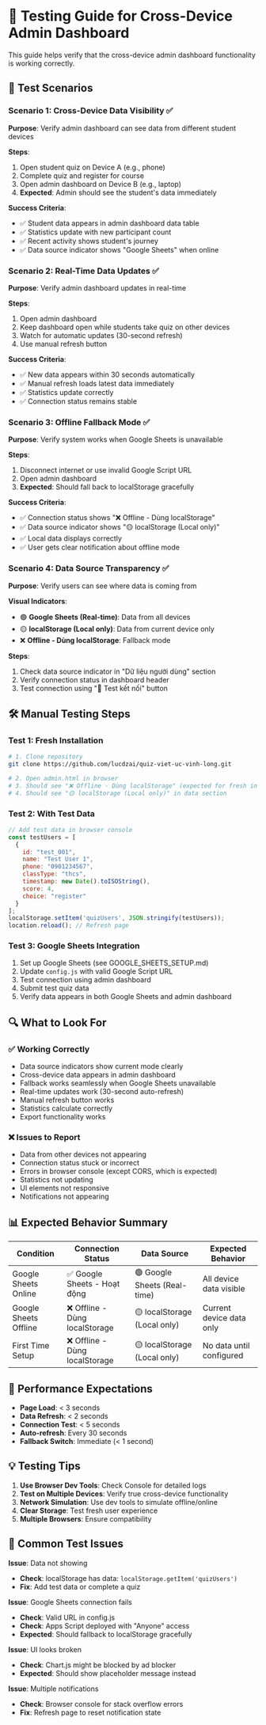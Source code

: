 # 🧪 Testing Guide for Cross-Device Admin Dashboard

This guide helps verify that the cross-device admin dashboard functionality is working correctly.

## 🎯 Test Scenarios

### Scenario 1: Cross-Device Data Visibility ✅

**Purpose**: Verify admin dashboard can see data from different student devices

**Steps**:
1. Open student quiz on Device A (e.g., phone)
2. Complete quiz and register for course
3. Open admin dashboard on Device B (e.g., laptop)
4. **Expected**: Admin should see the student's data immediately

**Success Criteria**:
- ✅ Student data appears in admin dashboard data table
- ✅ Statistics update with new participant count
- ✅ Recent activity shows student's journey
- ✅ Data source indicator shows "Google Sheets" when online

### Scenario 2: Real-Time Data Updates ✅

**Purpose**: Verify admin dashboard updates in real-time

**Steps**:
1. Open admin dashboard
2. Keep dashboard open while students take quiz on other devices
3. Watch for automatic updates (30-second refresh)
4. Use manual refresh button

**Success Criteria**:
- ✅ New data appears within 30 seconds automatically
- ✅ Manual refresh loads latest data immediately
- ✅ Statistics update correctly
- ✅ Connection status remains stable

### Scenario 3: Offline Fallback Mode ✅

**Purpose**: Verify system works when Google Sheets is unavailable

**Steps**:
1. Disconnect internet or use invalid Google Script URL
2. Open admin dashboard
3. **Expected**: Should fall back to localStorage gracefully

**Success Criteria**:
- ✅ Connection status shows "❌ Offline - Dùng localStorage"
- ✅ Data source indicator shows "🟡 localStorage (Local only)"
- ✅ Local data displays correctly
- ✅ User gets clear notification about offline mode

### Scenario 4: Data Source Transparency ✅

**Purpose**: Verify users can see where data is coming from

**Visual Indicators**:
- 🟢 **Google Sheets (Real-time)**: Data from all devices
- 🟡 **localStorage (Local only)**: Data from current device only
- ❌ **Offline - Dùng localStorage**: Fallback mode

**Steps**:
1. Check data source indicator in "Dữ liệu người dùng" section
2. Verify connection status in dashboard header
3. Test connection using "🧪 Test kết nối" button

## 🛠️ Manual Testing Steps

### Test 1: Fresh Installation
```bash
# 1. Clone repository
git clone https://github.com/lucdzai/quiz-viet-uc-vinh-long.git

# 2. Open admin.html in browser
# 3. Should see "❌ Offline - Dùng localStorage" (expected for fresh install)
# 4. Should see "🟡 localStorage (Local only)" in data section
```

### Test 2: With Test Data
```javascript
// Add test data in browser console
const testUsers = [
  {
    id: "test_001",
    name: "Test User 1",
    phone: "0901234567",
    classType: "thcs",
    timestamp: new Date().toISOString(),
    score: 4,
    choice: "register"
  }
];
localStorage.setItem('quizUsers', JSON.stringify(testUsers));
location.reload(); // Refresh page
```

### Test 3: Google Sheets Integration
1. Set up Google Sheets (see GOOGLE_SHEETS_SETUP.md)
2. Update `config.js` with valid Google Script URL
3. Test connection using admin dashboard
4. Submit test quiz data
5. Verify data appears in both Google Sheets and admin dashboard

## 🔍 What to Look For

### ✅ Working Correctly
- Data source indicators show current mode clearly
- Cross-device data appears in admin dashboard
- Fallback works seamlessly when Google Sheets unavailable
- Real-time updates work (30-second auto-refresh)
- Manual refresh button works
- Statistics calculate correctly
- Export functionality works

### ❌ Issues to Report
- Data from other devices not appearing
- Connection status stuck or incorrect
- Errors in browser console (except CORS, which is expected)
- Statistics not updating
- UI elements not responsive
- Notifications not appearing

## 📊 Expected Behavior Summary

| Condition | Connection Status | Data Source | Expected Behavior |
|-----------|------------------|-------------|------------------|
| Google Sheets Online | ✅ Google Sheets - Hoạt động | 🟢 Google Sheets (Real-time) | All device data visible |
| Google Sheets Offline | ❌ Offline - Dùng localStorage | 🟡 localStorage (Local only) | Current device data only |
| First Time Setup | ❌ Offline - Dùng localStorage | 🟡 localStorage (Local only) | No data until configured |

## 🚀 Performance Expectations

- **Page Load**: < 3 seconds
- **Data Refresh**: < 2 seconds
- **Connection Test**: < 5 seconds
- **Auto-refresh**: Every 30 seconds
- **Fallback Switch**: Immediate (< 1 second)

## 💡 Testing Tips

1. **Use Browser Dev Tools**: Check Console for detailed logs
2. **Test on Multiple Devices**: Verify true cross-device functionality
3. **Network Simulation**: Use dev tools to simulate offline/online
4. **Clear Storage**: Test fresh user experience
5. **Multiple Browsers**: Ensure compatibility

## 🐛 Common Test Issues

**Issue**: Data not showing
- **Check**: localStorage has data: `localStorage.getItem('quizUsers')`
- **Fix**: Add test data or complete a quiz

**Issue**: Google Sheets connection fails
- **Check**: Valid URL in config.js
- **Check**: Apps Script deployed with "Anyone" access
- **Expected**: Should fallback to localStorage gracefully

**Issue**: UI looks broken
- **Check**: Chart.js might be blocked by ad blocker
- **Expected**: Should show placeholder message instead

**Issue**: Multiple notifications
- **Check**: Browser console for stack overflow errors
- **Fix**: Refresh page to reset notification state